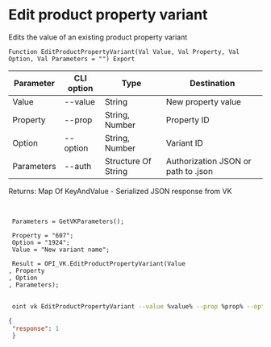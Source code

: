 ﻿---
sidebar_position: 6
---

# Edit product property variant
 Edits the value of an existing product property variant



`Function EditProductPropertyVariant(Val Value, Val Property, Val Option, Val Parameters = "") Export`

 | Parameter | CLI option | Type | Destination |
 |-|-|-|-|
 | Value | --value | String | New property value |
 | Property | --prop | String, Number | Property ID |
 | Option | --option | String, Number | Variant ID |
 | Parameters | --auth | Structure Of String | Authorization JSON or path to .json |

 
 Returns: Map Of KeyAndValue - Serialized JSON response from VK

<br/>




```bsl title="Code example"
 Parameters = GetVKParameters();
 
 Property = "607";
 Option = "1924";
 Value = "New variant name";
 
 Result = OPI_VK.EditProductPropertyVariant(Value
, Property
, Option
, Parameters);
```
	


```sh title="CLI command example"
 
 oint vk EditProductPropertyVariant --value %value% --prop %prop% --option %option% --auth %auth%

```

```json title="Result"
{
 "response": 1
 }
```
